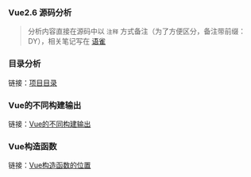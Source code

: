 ### Vue2.6 源码分析

> 分析内容直接在源码中以 `注释` 方式备注（为了方便区分，备注带前缀：DY），相关笔记写在 [语雀](https://www.yuque.com/u1985615/zczu83/pghqa5)

### 目录分析
链接：[项目目录](https://www.yuque.com/u1985615/zczu83/pghqa5#piH6s)

### Vue的不同构建输出
链接：[Vue的不同构建输出](https://www.yuque.com/u1985615/zczu83/pghqa5#Ywswh)

### Vue构造函数
链接：[Vue构造函数的位置](https://www.yuque.com/u1985615/zczu83/pghqa5#efZAz)